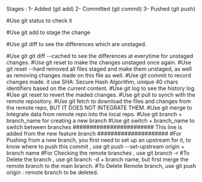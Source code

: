 Stages :
1- Added  (git add)
2- Committed (git commit)
3- Pushed (git push)

#Use git status to check it

#Use git add to stage the change

#Use git diff to see the differences which are unstaged.

#Use git git diff  --cached to see the differences at everytime for unstaged changes.
#Use git reset to make the changes unstaged once again.
#Use git reset --hard removed all files staged and make them unstaged, as well as removing changes made on this file as well.
#Use git commit to record changes made. it use SHA: Secure Hash Algorithm, unique 40 chars identifiers based on the current content.
#Use git log to see the history log.
#Use git reset to revert the maded changes.
#Use git pull to synch with the remote repository.
#Use git fetch to download the files and changes from the remote repo, BUT IT DOES NOT INTEGRATE THEM.
#Use git merge to Integrate data from remote repo into the local repo.
#Use git branch + branch_name for creating a new branch
#Use git switch + branch_name to switch between branches
######################## This line is added from the new feature branch #####################
#For Pushing from a new branch, you first need to set up an upstream for it, to know where to push this commit , use git push --set-upstream origin + branch name
#For Checking the remote branches , use git branch -r
#To Delete the branch , use git branch -d + branch name, but first merge the remote branch to the main branch.
#To Delete Remote branch, use git push origin : remote branch to be deleted.

